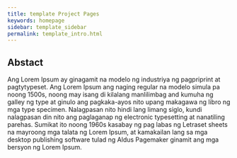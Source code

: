 ```yaml
---
title: template Project Pages
keywords: homepage
sidebar: template_sidebar
permalink: template_intro.html
---
```


## Abstact 
Ang Lorem Ipsum ay ginagamit na modelo ng industriya ng pagpriprint at pagtytypeset. Ang Lorem Ipsum ang naging regular na modelo simula pa noong 1500s, noong may isang di kilalang manlilimbag and kumuha ng galley ng type at ginulo ang pagkaka-ayos nito upang makagawa ng libro ng mga type specimen. Nalagpasan nito hindi lang limang siglo, kundi nalagpasan din nito ang paglaganap ng electronic typesetting at nanatiling parehas. Sumikat ito noong 1960s kasabay ng pag labas ng Letraset sheets na mayroong mga talata ng Lorem Ipsum, at kamakailan lang sa mga desktop publishing software tulad ng Aldus Pagemaker ginamit ang mga bersyon ng Lorem Ipsum.